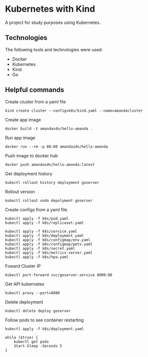 # Kubernetes with Kind

A project for study purposes using Kubernetes.

## Technologies

The following tools and technologies were used:

- Docker
- Kubernetes
- Kind
- Go

## Helpful commands

Create cluster from a yaml file

    kind create cluster --config=k8s/kind.yaml --name=amandacluster 

Create app image

    docker build -t amandasdn/hello-amanda .

Run app image

    docker run --rm -p 80:80 amandasdn/hello-amanda

Push image to docker hub

    docker push amandasdn/hello-amanda:latest

Get deployment history

    kubectl rollout history deployment goserver

Rollout version

    kubectl rollout undo depolyment goserver

Create configs from a yaml file

    kubectl apply -f k8s/pod.yaml
    kubectl apply -f k8s/replicaset.yaml
	
    kubectl apply -f k8s/service.yaml
    kubectl apply -f k8s/deployment.yaml
    kubectl apply -f k8s/configmap/env.yaml
    kubectl apply -f k8s/configmap/pets.yaml
    kubectl apply -f k8s/secret.yaml
    kubectl apply -f k8s/metrics-server.yaml
    kubectl apply -f k8s/hpa.yaml

Foward Cluster IP

    kubectl port-forward svc/goserver-service 8000:80

Get API kubernetes

    kubectl proxy --port=8080
	
Delete deployment

	kubectl delete deploy goserver

Follow pods to see container restarting

	kubectl apply -f k8s/deployment.yaml

	while ($true) {
		kubectl get pods
		Start-Sleep -Seconds 5
	}
